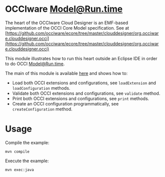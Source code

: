 # OCCIware Model@Run.time

The heart of the OCCIware Cloud Designer is an EMF-based implementation of the OCCI Core Model specification.
See at [https://github.com/occiware/ecore/tree/master/clouddesigner/org.occiware.clouddesigner.occi](https://github.com/occiware/ecore/tree/master/clouddesigner/org.occiware.clouddesigner.occi)

This module illustrates how to run this heart outside an Eclipse IDE in order to do OCCI Model@Run.time.

The main of this module is available [here](https://github.com/occiware/ecore/tree/master/mart/src/main/java/org/occiware/mart/Main.java) and shows how to:
* Load both OCCI extensions and configurations, see `loadExtension` and `loadConfiguration` methods.
* Validate both OCCI extensions and configurations, see `validate` method.
* Print both OCCI extensions and configurations, see `print` methods.
* Create an OCCI configuration programmatically, see `createConfiguration` method.
		
# Usage

Compile the example:

	mvn compile

Execute the example:

	mvn exec:java
